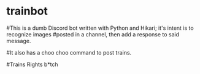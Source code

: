 # trainbot

#This is a dumb Discord bot written with Python and Hikari; it's intent is to recognize images
#posted in a channel, then add a response to said message.

#It also has a choo choo command to post trains.

#Trains Rights b*tch

